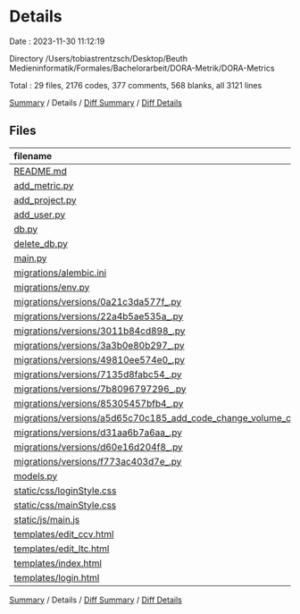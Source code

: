# Details

Date : 2023-11-30 11:12:19

Directory /Users/tobiastrentzsch/Desktop/Beuth Medieninformatik/Formales/Bachelorarbeit/DORA-Metrik/DORA-Metrics

Total : 29 files,  2176 codes, 377 comments, 568 blanks, all 3121 lines

[Summary](results.md) / Details / [Diff Summary](diff.md) / [Diff Details](diff-details.md)

## Files
| filename | language | code | comment | blank | total |
| :--- | :--- | ---: | ---: | ---: | ---: |
| [README.md](/README.md) | Markdown | 14 | 0 | 11 | 25 |
| [add_metric.py](/add_metric.py) | Python | 38 | 2 | 9 | 49 |
| [add_project.py](/add_project.py) | Python | 16 | 0 | 5 | 21 |
| [add_user.py](/add_user.py) | Python | 16 | 0 | 5 | 21 |
| [db.py](/db.py) | Python | 2 | 0 | 2 | 4 |
| [delete_db.py](/delete_db.py) | Python | 30 | 0 | 7 | 37 |
| [main.py](/main.py) | Python | 379 | 86 | 126 | 591 |
| [migrations/alembic.ini](/migrations/alembic.ini) | Ini | 38 | 0 | 13 | 51 |
| [migrations/env.py](/migrations/env.py) | Python | 54 | 34 | 26 | 114 |
| [migrations/versions/0a21c3da577f_.py](/migrations/versions/0a21c3da577f_.py) | Python | 12 | 12 | 9 | 33 |
| [migrations/versions/22a4b5ae535a_.py](/migrations/versions/22a4b5ae535a_.py) | Python | 14 | 12 | 9 | 35 |
| [migrations/versions/3011b84cd898_.py](/migrations/versions/3011b84cd898_.py) | Python | 24 | 12 | 7 | 43 |
| [migrations/versions/3a3b0e80b297_.py](/migrations/versions/3a3b0e80b297_.py) | Python | 14 | 12 | 9 | 35 |
| [migrations/versions/49810ee574e0_.py](/migrations/versions/49810ee574e0_.py) | Python | 20 | 12 | 7 | 39 |
| [migrations/versions/7135d8fabc54_.py](/migrations/versions/7135d8fabc54_.py) | Python | 16 | 12 | 7 | 35 |
| [migrations/versions/7b8096797296_.py](/migrations/versions/7b8096797296_.py) | Python | 16 | 12 | 9 | 37 |
| [migrations/versions/85305457bfb4_.py](/migrations/versions/85305457bfb4_.py) | Python | 16 | 12 | 9 | 37 |
| [migrations/versions/a5d65c70c185_add_code_change_volume_column.py](/migrations/versions/a5d65c70c185_add_code_change_volume_column.py) | Python | 12 | 12 | 9 | 33 |
| [migrations/versions/d31aa6b7a6aa_.py](/migrations/versions/d31aa6b7a6aa_.py) | Python | 32 | 12 | 9 | 53 |
| [migrations/versions/d60e16d204f8_.py](/migrations/versions/d60e16d204f8_.py) | Python | 14 | 12 | 9 | 35 |
| [migrations/versions/f773ac403d7e_.py](/migrations/versions/f773ac403d7e_.py) | Python | 19 | 12 | 7 | 38 |
| [models.py](/models.py) | Python | 49 | 1 | 9 | 59 |
| [static/css/loginStyle.css](/static/css/loginStyle.css) | CSS | 63 | 0 | 7 | 70 |
| [static/css/mainStyle.css](/static/css/mainStyle.css) | CSS | 175 | 9 | 33 | 217 |
| [static/js/main.js](/static/js/main.js) | JavaScript | 550 | 55 | 98 | 703 |
| [templates/edit_ccv.html](/templates/edit_ccv.html) | HTML | 32 | 1 | 9 | 42 |
| [templates/edit_ltc.html](/templates/edit_ltc.html) | HTML | 52 | 3 | 12 | 67 |
| [templates/index.html](/templates/index.html) | HTML | 372 | 38 | 82 | 492 |
| [templates/login.html](/templates/login.html) | HTML | 87 | 4 | 14 | 105 |

[Summary](results.md) / Details / [Diff Summary](diff.md) / [Diff Details](diff-details.md)